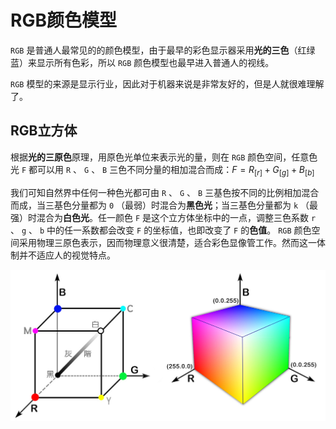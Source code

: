 # RGB颜色模型

`RGB` 是普通人最常见的的颜色模型，由于最早的彩色显示器采用**光的三色**（红绿蓝）来显示所有色彩，所以 `RGB` 颜色模型也最早进入普通人的视线。

`RGB` 模型的来源是显示行业，因此对于机器来说是非常友好的，但是人就很难理解了。

## RGB立方体

根据**光的三原色**原理，用原色光单位来表示光的量，则在 `RGB` 颜色空间，任意色光 `F` 都可以用 `R` 、 `G` 、 `B` 三色不同分量的相加混合而成：$F=R_{[r]}+G_{[g]}+B_{[b]}$

我们可知自然界中任何一种色光都可由 `R` 、 `G` 、 `B` 三基色按不同的比例相加混合而成，当三基色分量都为 `0` （最弱）时混合为**黑色光**；当三基色分量都为 `k` （最强）时混合为**白色光**。任一颜色 `F` 是这个立方体坐标中的一点，调整三色系数 `r` 、 `g` 、 `b` 中的任一系数都会改变 `F` 的坐标值，也即改变了 `F` 的**色值**。 `RGB` 颜色空间采用物理三原色表示，因而物理意义很清楚，适合彩色显像管工作。然而这一体制并不适应人的视觉特点。

![RGB色彩空间](assets/images/RGB色彩空间.jpg)
